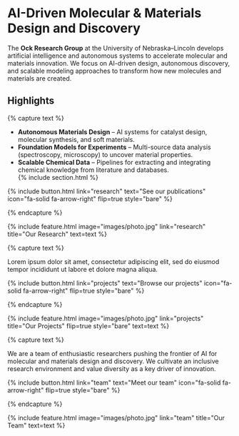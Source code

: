 ---
---

# AI-Driven Molecular & Materials Design and Discovery  

The **Ock Research Group** at the University of Nebraska–Lincoln develops artificial intelligence and autonomous systems to accelerate molecular and materials innovation. We focus on AI-driven design, autonomous discovery, and scalable modeling approaches to transform how new molecules and materials are created.  



## Highlights

{% capture text %}

- **Autonomous Materials Design** – AI systems for catalyst design, molecular synthesis, and soft materials.  
- **Foundation Models for Experiments** – Multi-source data analysis (spectroscopy, microscopy) to uncover material properties.  
- **Scalable Chemical Data** – Pipelines for extracting and integrating chemical knowledge from literature and databases.  
{% include section.html %}

{%
  include button.html
  link="research"
  text="See our publications"
  icon="fa-solid fa-arrow-right"
  flip=true
  style="bare"
%}

{% endcapture %}

{%
  include feature.html
  image="images/photo.jpg"
  link="research"
  title="Our Research"
  text=text
%}

{% capture text %}

Lorem ipsum dolor sit amet, consectetur adipiscing elit, sed do eiusmod tempor incididunt ut labore et dolore magna aliqua.

{%
  include button.html
  link="projects"
  text="Browse our projects"
  icon="fa-solid fa-arrow-right"
  flip=true
  style="bare"
%}

{% endcapture %}

{%
  include feature.html
  image="images/photo.jpg"
  link="projects"
  title="Our Projects"
  flip=true
  style="bare"
  text=text
%}



{% capture text %}

We are a team of enthusiastic researchers pushing the frontier of AI for molecular and materials design and discovery. We cultivate an inclusive research environment and value diversity as a key driver of innovation.


{%
  include button.html
  link="team"
  text="Meet our team"
  icon="fa-solid fa-arrow-right"
  flip=true
  style="bare"
%}

{% endcapture %}

{%
  include feature.html
  image="images/photo.jpg"
  link="team"
  title="Our Team"
  text=text
%}
